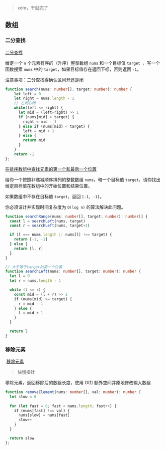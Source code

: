 > xdm，干就完了

## 数组

### 二分查找

[二分查找](https://leetcode.cn/problems/binary-search/)

给定一个 `n` 个元素有序的（升序）整型数组 `nums` 和一个目标值 `target`  ，写一个函数搜索 `nums` 中的 `target`，如果目标值存在返回下标，否则返回 `-1`。

注意事项：二分查找得确认区间开还是闭

```ts
function search(nums: number[], target: number): number {
    let left = 0
    let right = nums.length - 1
    // 左闭右闭
    while(left <= right) {
      let mid = (left+right) >> 1
      if (nums[mid] > target) {
        right = mid - 1
      } else if (nums[mid] < target) {
        left = mid + 1
      } else {
        return mid
      }
    }
    return -1
};
```

[在排序数组中查找元素的第一个和最后一个位置](https://leetcode.cn/problems/find-first-and-last-position-of-element-in-sorted-array/)

给你一个按照非递减顺序排列的整数数组 `nums`，和一个目标值 `target`。请你找出给定目标值在数组中的开始位置和结束位置。

如果数组中不存在目标值 `target`，返回 `[-1, -1]`。

你必须设计并实现时间复杂度为 `O(log n)` 的算法解决此问题。

```ts
function searchRange(nums: number[], target: number): number[] {
  const l = searchLeft(nums, target)
  const r = searchLeft(nums, target+1)

  if (l === nums.length || nums[l] !== target) {
    return [-1, -1]
  } else {
    return [l, r]
  }
}

// 大于等于target的第一个位置
function searchLeft(nums: number[], target: number): number {
  let l = 0
  let r = nums.length - 1

  while (l <= r) {
    const mid = (l + r) >> 1
    if (nums[mid] >= target) {
      r = mid - 1
    } else {
      l = mid + 1
    }
  }

  return l
}
```

### 移除元素

 [移除元素](https://leetcode.cn/problems/remove-element/)

> 快慢指针

移除元素，返回移除后的数组长度，使用 O(1) 额外空间并原地修改输入数组

```ts
function removeElement(nums: number[], val: number): number {
  let slow = 0
  
  for (let fast = 0; fast < nums.length; fast++) {
    if (nums[fast] !== val) {
      nums[slow] = nums[fast]
      slow++
    }
  }

  return slow
};
```


